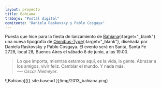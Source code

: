 ```yaml
---
layout: proyecto
title: Bahiana
trabajo: "Postal digital"
comitente: "Daniela Raskovsky y Pablo Cosgaya"
---
```


Puesta que hice para la fiesta de lanzamiento de [Bahiana](http://www.omnibus-type.com/fonts/bahiana.php){:target="_blank"} una nueva tipografía de [Omnibus-Type](http://www.omnibus-type.com){:target="_blank"}, diseñada por Daniela Raskovsky y Pablo Cosgaya.
El evento será en Santa, Santa Fe 2729, local 28, Buenos Aires el sábado 8 de junio, a las 19:00.

> Lo que importa, mientras estamos aquí, es la vida, la gente. Abrazar a los amigos, vivir feliz. Cambiar el mundo. Y nada más.  
> --- <cite>Oscar Niemeyer</cite>.

![Bahiana]({{ site.baseurl }}/img/2013_bahiana.png)

<!-- <div class="slider">
    <div><img src="{{ site.baseurl }}/img/2013_bahiana.png" alt="" /><span class="caption">Uno</span></div>
    <div><img src="{{ site.baseurl }}/img/2013_bahiana.png" alt="" /><span class="caption">Dos</span></div>
    <div><img src="{{ site.baseurl }}/img/2013_bahiana.png" alt="" /><span class="caption">Tres</span></div>
</div> -->

